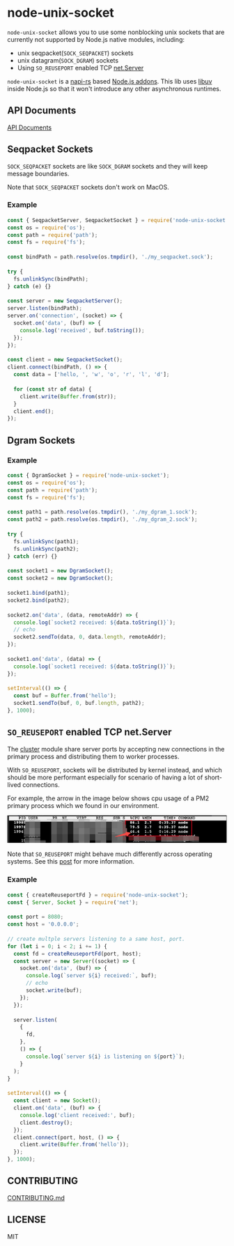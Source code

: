 # node-unix-socket

`node-unix-socket` allows you to use some nonblocking unix sockets that are currently not supported by Node.js native modules, including:

- unix seqpacket(`SOCK_SEQPACKET`) sockets
- unix datagram(`SOCK_DGRAM`) sockets
- Using `SO_REUSEPORT` enabled TCP [net.Server](https://nodejs.org/dist/latest-v16.x/docs/api/net.html#class-netserver)

`node-unix-socket` is a [napi-rs](https://napi.rs/) based [Node.js addons](https://nodejs.org/docs/latest-v16.x/api/addons.html). This lib uses [libuv](https://libuv.org/) inside Node.js so that it won't introduce any other asynchronous runtimes.

## API Documents

[API Documents](./docs/modules.md)

## Seqpacket Sockets

`SOCK_SEQPACKET` sockets are like `SOCK_DGRAM` sockets and they will keep message boundaries.

Note that `SOCK_SEQPACKET` sockets don't work on MacOS.

### Example

```js
const { SeqpacketServer, SeqpacketSocket } = require('node-unix-socket');
const os = require('os');
const path = require('path');
const fs = require('fs');

const bindPath = path.resolve(os.tmpdir(), './my_seqpacket.sock');

try {
  fs.unlinkSync(bindPath);
} catch (e) {}

const server = new SeqpacketServer();
server.listen(bindPath);
server.on('connection', (socket) => {
  socket.on('data', (buf) => {
    console.log('received', buf.toString());
  });
});

const client = new SeqpacketSocket();
client.connect(bindPath, () => {
  const data = ['hello, ', 'w', 'o', 'r', 'l', 'd'];

  for (const str of data) {
    client.write(Buffer.from(str));
  }
  client.end();
});
```

## Dgram Sockets

### Example

```js
const { DgramSocket } = require('node-unix-socket');
const os = require('os');
const path = require('path');
const fs = require('fs');

const path1 = path.resolve(os.tmpdir(), './my_dgram_1.sock');
const path2 = path.resolve(os.tmpdir(), './my_dgram_2.sock');

try {
  fs.unlinkSync(path1);
  fs.unlinkSync(path2);
} catch (err) {}

const socket1 = new DgramSocket();
const socket2 = new DgramSocket();

socket1.bind(path1);
socket2.bind(path2);

socket2.on('data', (data, remoteAddr) => {
  console.log(`socket2 received: ${data.toString()}`);
  // echo
  socket2.sendTo(data, 0, data.length, remoteAddr);
});

socket1.on('data', (data) => {
  console.log(`socket1 received: ${data.toString()}`);
});

setInterval(() => {
  const buf = Buffer.from('hello');
  socket1.sendTo(buf, 0, buf.length, path2);
}, 1000);
```

## `SO_REUSEPORT` enabled TCP net.Server

The [cluster](https://nodejs.org/dist/latest-v18.x/docs/api/cluster.html) module share server ports by accepting new connections in the primary process and distributing them to worker processes.

With `SO_REUSEPORT`, sockets will be distributed by kernel instead, and which should be more performant especially for scenario of having a lot of short-lived connections.

For example, the arrow in the image below shows cpu usage of a PM2 primary process which we found in our environment.

![cpu_usage](./resource/cpu_usage.png)

Note that `SO_REUSEPORT` might behave much differently across operating systems. See this [post](https://stackoverflow.com/questions/14388706/how-do-so-reuseaddr-and-so-reuseport-differ) for more information.

### Example

```js
const { createReuseportFd } = require('node-unix-socket');
const { Server, Socket } = require('net');

const port = 8080;
const host = '0.0.0.0';

// create multple servers listening to a same host, port.
for (let i = 0; i < 2; i += 1) {
  const fd = createReuseportFd(port, host);
  const server = new Server((socket) => {
    socket.on('data', (buf) => {
      console.log(`server ${i} received:`, buf);
      // echo
      socket.write(buf);
    });
  });

  server.listen(
    {
      fd,
    },
    () => {
      console.log(`server ${i} is listening on ${port}`);
    }
  );
}

setInterval(() => {
  const client = new Socket();
  client.on('data', (buf) => {
    console.log('client received:', buf);
    client.destroy();
  });
  client.connect(port, host, () => {
    client.write(Buffer.from('hello'));
  });
}, 1000);
```

## CONTRIBUTING

[CONTRIBUTING.md](./CONTRIBUTING.md)

## LICENSE

MIT
